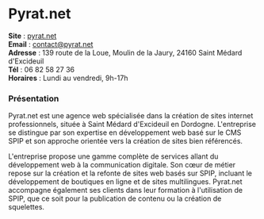 # Pyrat.net

**Site** : [pyrat.net](https://www.pyrat.net) \
**Email** : [contact@pyrat.net](mailto:contact@pyrat.net) \
**Adresse** : 139 route de la Loue, Moulin de la Jaury, 24160 Saint Médard d'Excideuil \
**Tél** : 06 82 58 27 36 \
**Horaires** : Lundi au vendredi, 9h-17h

### Présentation

Pyrat.net est une agence web spécialisée dans la création de sites internet professionnels, située à Saint Médard d'Excideuil en Dordogne. L'entreprise se distingue par son expertise en développement web basé sur le CMS SPIP et son approche orientée vers la création de sites bien référencés.

L'entreprise propose une gamme complète de services allant du développement web à la communication digitale. Son cœur de métier repose sur la création et la refonte de sites web basés sur SPIP, incluant le développement de boutiques en ligne et de sites multilingues. Pyrat.net accompagne également ses clients dans leur formation à l'utilisation de SPIP, que ce soit pour la publication de contenu ou la création de squelettes.


